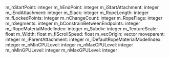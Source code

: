 m_hStartPoint: integer
m_hEndPoint: integer
m_iStartAttachment: integer
m_iEndAttachment: integer
m_Slack: integer
m_RopeLength: integer
m_fLockedPoints: integer
m_nChangeCount: integer
m_RopeFlags: integer
m_nSegments: integer
m_bConstrainBetweenEndpoints: integer
m_iRopeMaterialModelIndex: integer
m_Subdiv: integer
m_TextureScale: float
m_Width: float
m_flScrollSpeed: float
m_vecOrigin: vector
moveparent: integer
m_iParentAttachment: integer
m_iDefaultRopeMaterialModelIndex: integer
m_nMinCPULevel: integer
m_nMaxCPULevel: integer
m_nMinGPULevel: integer
m_nMaxGPULevel: integer